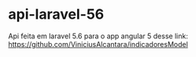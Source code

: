 # api-laravel-56
Api feita em laravel 5.6 para o app angular 5 desse link: https://github.com/ViniciusAlcantara/indicadoresModel
